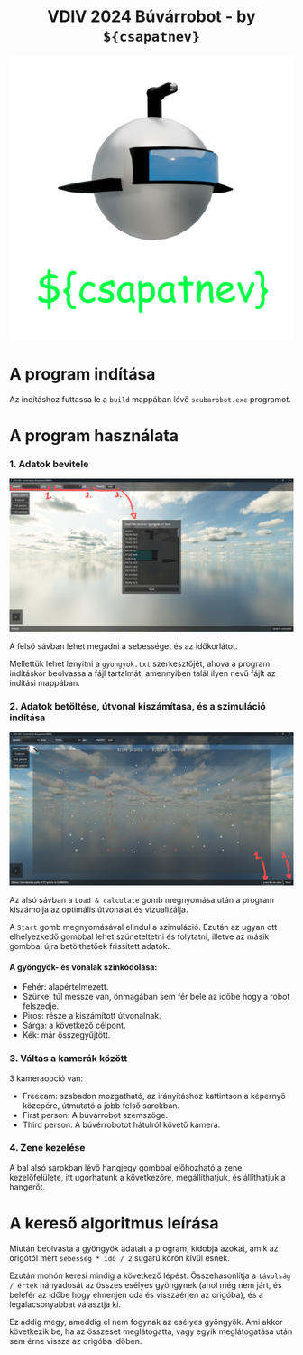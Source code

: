<h1 style="text-align: center;">VDIV 2024 Búvárrobot - by <code>${csapatnev}</code></h1>

![Project icon](icon.png)

# A program indítása

Az indításhoz futtassa le a `build` mappában lévő `scubarobot.exe` programot. 

# A program használata

### 1. Adatok bevitele

![Beviteli mezők](screenshots/inputs.png)

A felső sávban lehet megadni a sebességet és az időkorlátot.

Mellettük lehet lenyitni a `gyongyok.txt` szerkesztőjét, ahova a program indításkor beolvassa a fájl tartalmát, amennyiben talál ilyen nevű fájlt az indítási mappában.

### 2. Adatok betöltése, útvonal kiszámítása, és a szimuláció indítása

![](screenshots/load_start.png)

Az alsó sávban a `Load & calculate` gomb megnyomása után a program kiszámolja az optimális útvonalat és vizualizálja.

A `Start` gomb megnyomásával elindul a szimuláció. Ezután az ugyan ott elhelyezkedő gombbal lehet szüneteltetni és folytatni, illetve az másik gombbal újra betölthetőek frissített adatok.

#### A gyöngyök- és vonalak színkódolása:

- Fehér: alapértelmezett.
- Szürke: túl messze van, önmagában sem fér bele az időbe hogy a robot felszedje.
- Piros: része a kiszámított útvonalnak.
- Sárga: a következő célpont.
- Kék: már összegyűjtött.

### 3. Váltás a kamerák között

3 kameraopció van:
- Freecam: szabadon mozgatható, az irányításhoz kattintson a képernyő közepére, útmutató a jobb felső sarokban.
- First person: A búvárrobot szemszöge.
- Third person: A búvérrobotot hátulról követő kamera.

### 4. Zene kezelése

A bal alsó sarokban lévő hangjegy gombbal előhozható a zene kezelőfelülete, itt ugorhatunk a következőre, megállíthatjuk, és állíthatjuk a hangerőt.

# A kereső algoritmus leírása

Miután beolvasta a gyöngyök adatait a program, kidobja azokat, amik az origótól mért `sebesség * idő / 2` sugarú körön kívül esnek.

Ezután mohón keresi mindig a következő lépést. Összehasonlítja a `távolság / érték` hányadosát az összes esélyes gyöngynek (ahol még nem járt, és belefér az időbe hogy elmenjen oda és visszaérjen az origóba), és a legalacsonyabbat választja ki.

Ez addig megy, ameddig el nem fogynak az esélyes gyöngyök. Ami akkor következik be, ha az összeset meglátogatta, vagy egyik meglátogatása után sem érne vissza az origóba időben.